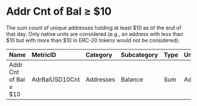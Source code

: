 # Addr Cnt of Bal ≥ $10

The sum count of unique addresses holding at least $10 as of the end of that day. Only native units are considered \(e.g., an address with less than $10 but with more than $10 in ERC-20 tokens would not be considered\).

| Name | MetricID | Category | Subcategory | Type | Unit | Interval |
| :--- | :--- | :--- | :--- | :--- | :--- | :--- |
| Addr Cnt of Bal ≥ $10 | AdrBalUSD10Cnt | Addresses | Balance | Sum | Addresses | 1 day |

